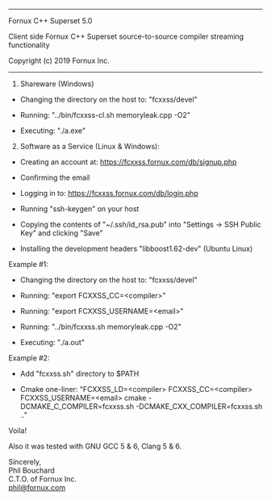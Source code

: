 *******************************************************************************

Fornux C++ Superset 5.0

Client side Fornux C++ Superset source-to-source compiler streaming functionality

Copyright (c) 2019
Fornux Inc.

*******************************************************************************


1) Shareware (Windows)

- Changing the directory on the host to: "fcxxss/devel"

- Running: "../bin/fcxxss-cl.sh memoryleak.cpp -O2"

- Executing: "./a.exe"


2) Software as a Service (Linux & Windows):

- Creating an account at: https://fcxxss.fornux.com/db/signup.php

- Confirming the email

- Logging in to: https://fcxxss.fornux.com/db/login.php

- Running "ssh-keygen" on your host

- Copying the contents of "~/.ssh/id_rsa.pub" into "Settings -> SSH Public Key" and clicking "Save"

- Installing the development headers "libboost1.62-dev" (Ubuntu Linux)


Example #1:

- Changing the directory on the host to: "fcxxss/devel"

- Running: "export FCXXSS_CC=\<compiler\>"

- Running: "export FCXXSS_USERNAME=\<email\>"

- Running: "../bin/fcxxss.sh memoryleak.cpp -O2"

- Executing: "./a.out"


Example #2:

- Add "fcxxss.sh" directory to $PATH

- Cmake one-liner: "FCXXSS_LD=\<compiler\> FCXXSS_CC=\<compiler\> FCXXSS_USERNAME=\<email\> cmake -DCMAKE_C_COMPILER=fcxxss.sh -DCMAKE_CXX_COMPILER=fcxxss.sh .."


Voila! 

Also it was tested with GNU GCC 5 & 6, Clang 5 & 6.


Sincerely,  
Phil Bouchard  
C.T.O. of Fornux Inc.  
phil@fornux.com  
